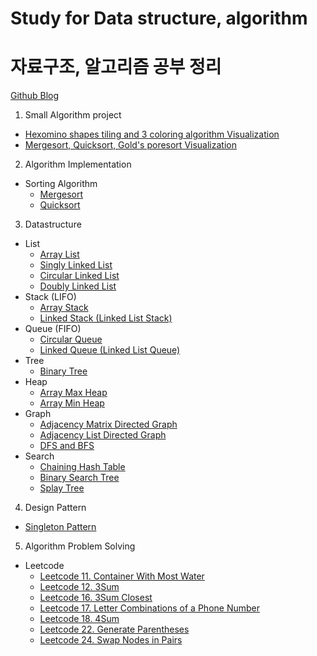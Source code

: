 # Study for Data structure, algorithm
# 자료구조, 알고리즘 공부 정리

[Github Blog](https://hyosup0513.github.io/)

1. Small Algorithm project
* [Hexomino shapes tiling and 3 coloring algorithm Visualization](https://github.com/HyoSup0513/study/tree/master/Algorithms/Hexomino%20tiling%20and%20three%20coloring)
* [Mergesort, Quicksort, Gold's poresort Visualization](https://github.com/HyoSup0513/study/tree/master/Algorithms/Merge%2C%20Quick%2C%20Gold's%20Pore%20Sort)

2. Algorithm Implementation
* Sorting Algorithm
  * [Mergesort](https://github.com/HyoSup0513/study/tree/master/Algorithms/Sorting%20Algorithm/MergeSort)
  * [Quicksort](https://github.com/HyoSup0513/study/tree/master/Algorithms/Sorting%20Algorithm/QuickSort)

3. Datastructure
* List
  * [Array List](https://github.com/HyoSup0513/study/blob/master/Datastructure/List/Array%20list.c)
  * [Singly Linked List](https://github.com/HyoSup0513/study/tree/master/Datastructure/List/Linked%20List/Singly%20Linked%20List)
  * [Circular Linked List](https://github.com/HyoSup0513/study/tree/master/Datastructure/List/Linked%20List/Circular%20Linked%20List)
  * [Doubly Linked List](https://github.com/HyoSup0513/study/tree/master/Datastructure/List/Linked%20List/Doubly%20Linked%20List)
* Stack (LIFO)
  * [Array Stack](https://github.com/HyoSup0513/study/tree/master/Datastructure/Stack)
  * [Linked Stack (Linked List Stack)](https://github.com/HyoSup0513/study/tree/master/Datastructure/Stack)
* Queue (FIFO)
  * [Circular Queue](https://github.com/HyoSup0513/study/tree/master/Datastructure/Queue)
  * [Linked Queue (Linked List Queue)](https://github.com/HyoSup0513/study/tree/master/Datastructure/Queue)
* Tree
  * [Binary Tree](https://github.com/HyoSup0513/study/tree/master/Datastructure/Tree)
* Heap
  * [Array Max Heap](https://github.com/HyoSup0513/study/blob/master/Datastructure/Heap/arrayMaxheap.c)
  * [Array Min Heap](https://github.com/HyoSup0513/study/blob/master/Datastructure/Heap/arrayMinheap.c)
* Graph
  * [Adjacency Matrix Directed Graph](https://github.com/HyoSup0513/study/tree/master/Datastructure/Graph/Using%20Adjacency%20Matrix)
  * [Adjacency List Directed Graph](https://github.com/HyoSup0513/study/tree/master/Datastructure/Graph/Using%20Adjacency%20List)
  * [DFS and BFS](https://github.com/HyoSup0513/study/tree/master/Datastructure/Graph/Graph%20Traversal)
* Search
  * [Chaining Hash Table](https://github.com/HyoSup0513/study/blob/master/Datastructure/Search/ChainingHashTable.cpp)
  * [Binary Search Tree](https://github.com/HyoSup0513/study/blob/master/Datastructure/Search/BinarySearchTree.c)
  * [Splay Tree](https://github.com/HyoSup0513/study/blob/master/Datastructure/Search/SplayTree.cpp)

4. Design Pattern
* [Singleton Pattern](https://github.com/HyoSup0513/study/tree/master/Design%20Pattern/Singleton%20Pattern)

5. Algorithm Problem Solving
* Leetcode
  * [Leetcode 11. Container With Most Water](https://github.com/HyoSup0513/study/blob/master/Algorithms/LeetCode/11.%20Container%20With%20Most%20Water/11.py)
  * [Leetcode 12. 3Sum](https://github.com/HyoSup0513/study/blob/master/Algorithms/LeetCode/12%203Sum.md)
  * [Leetcode 16. 3Sum Closest](https://github.com/HyoSup0513/study/blob/master/Algorithms/LeetCode/16%203Sum%20Closest.md)
  * [Leetcode 17. Letter Combinations of a Phone Number](https://github.com/HyoSup0513/study/blob/master/Algorithms/LeetCode/17%20Letter%20Combinations%20of%20a%20Phone%20Number.md)
  * [Leetcode 18. 4Sum](https://github.com/HyoSup0513/study/blob/master/Algorithms/LeetCode/18%204Sum.md)
  * [Leetcode 22. Generate Parentheses](https://github.com/HyoSup0513/study/blob/master/Algorithms/LeetCode/22%20Generate%20Parentheses.md)
  * [Leetcode 24. Swap Nodes in Pairs](https://github.com/HyoSup0513/study/blob/master/Algorithms/LeetCode/24%20Swap%20Nodes%20in%20Pairs.md)
